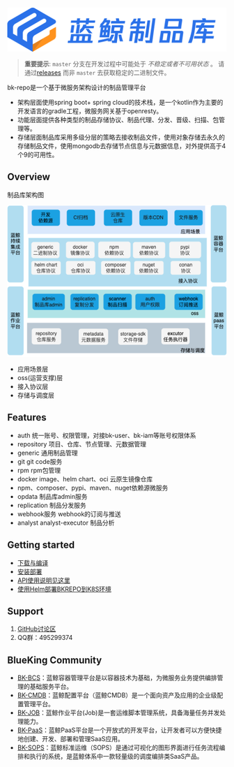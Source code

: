 ![LOGO](docs/resource/logo.png)

> **重要提示**: `master` 分支在开发过程中可能处于 *不稳定或者不可用状态* 。
请通过[releases](https://github.com/TencentBlueKing/bk-repo/releases) 而非 `master` 去获取稳定的二进制文件。

bk-repo是一个基于微服务架构设计的制品管理平台
- 架构层面使用spring boot+ spring cloud的技术栈，是一个kotlin作为主要的开发语言的gradle工程，微服务网关基于openresty。
- 功能层面提供各种类型的制品存储协议、制品代理、分发、晋级、扫描、包管理等。
- 存储层面制品库采用多级分层的策略去接收制品文件，使用对象存储去永久的存储制品文件，使用mongodb去存储节点信息与元数据信息，对外提供高于4个9的可用性。


## Overview
制品库架构图

![制品库架构图](docs/resource/bkrepo.png)

- 应用场景层
- oss(运营支撑)层
- 接入协议层
- 存储与调度层


## Features
- auth 统一账号、权限管理，对接bk-user、bk-iam等账号权限体系
- repository 项目、仓库、节点管理、元数据管理
- generic 通用制品管理
- git git code服务
- rpm rpm包管理
- docker image、helm chart、oci 云原生镜像仓库
- npm、composer、pypi、maven、nuget依赖源微服务
- opdata 制品库admin服务
- replication 制品分发服务
- webhook服务 webhook的订阅与推送
- analyst analyst-executor 制品分析

## Getting started
* [下载与编译](docs/install/compile.md)
* [安装部署](docs/install/binary/README.md)
* [API使用说明见这里](docs/apidoc/)
* [使用Helm部署BKREPO到K8S环境](support-files/kubernetes/README.md)

## Support
1. [GitHub讨论区](https://github.com/Tencent/bk-ci/discussions)
2. QQ群：495299374

## BlueKing Community
- [BK-BCS](https://github.com/Tencent/bk-bcs)：蓝鲸容器管理平台是以容器技术为基础，为微服务业务提供编排管理的基础服务平台。
- [BK-CMDB](https://github.com/Tencent/bk-cmdb)：蓝鲸配置平台（蓝鲸CMDB）是一个面向资产及应用的企业级配置管理平台。
- [BK-JOB](https://github.com/Tencent/bk-job)：蓝鲸作业平台(Job)是一套运维脚本管理系统，具备海量任务并发处理能力。
- [BK-PaaS](https://github.com/Tencent/bk-PaaS)：蓝鲸PaaS平台是一个开放式的开发平台，让开发者可以方便快捷地创建、开发、部署和管理SaaS应用。
- [BK-SOPS](https://github.com/Tencent/bk-sops)：蓝鲸标准运维（SOPS）是通过可视化的图形界面进行任务流程编排和执行的系统，是蓝鲸体系中一款轻量级的调度编排类SaaS产品。


